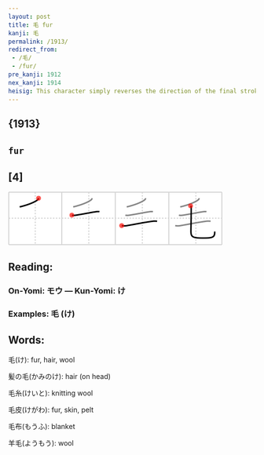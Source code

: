 ```yaml
---
layout: post
title: 毛 fur
kanji: 毛
permalink: /1913/
redirect_from:
 - /毛/
 - /fur/
pre_kanji: 1912
nex_kanji: 1914
heisig: This character simply reverses the direction of the final stroke of <i>hand</i> to produce <b>fur</b>. If you reverse your <i>hand</i> and put its palm down, you will have the side on which <b>fur</b> grows.
---
```


## {1913}

## `fur`

## [4]

<div class="stroke"><img src="../images/E6AF9B.png" /></div>

## Reading:

### On-Yomi: モウ &mdash; Kun-Yomi: け

### Examples: 毛 (け)

## Words:

毛(け): fur, hair, wool

髪の毛(かみのけ): hair (on head)

毛糸(けいと): knitting wool

毛皮(けがわ): fur, skin, pelt

毛布(もうふ): blanket

羊毛(ようもう): wool
